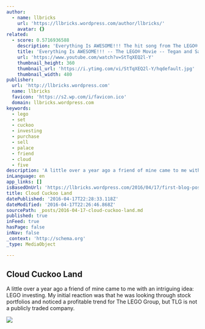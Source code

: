 ```yaml
---
author:
  - name: llbricks
    url: 'https://llbricks.wordpress.com/author/llbricks/'
    avatar: {}
related:
  - score: 0.5716936588
    description: 'Everything Is AWESOME!!! The hit song from The LEGO® Movie: Original Motion Picture Soundtrack Artist: Tegan and Sara feat. The Lonely Island Album Available everywhere: I-tunes: http://smarturl.it/Lego_i Amazon: http://smarturl.it/legomusic Barnes & Noble: http://smarturl.it/lego_BN Follow Tegan & Sara: Facebook: http://www.facebook.com/TeganandSara Website: http://www.teganandsara.com/ Twitter: http://twitter.com/teganandsara Tumblr: http://teganandsara.tumblr.com/'
    title: 'Everything Is AWESOME!!! -- The LEGO® Movie -- Tegan and Sara feat. The Lonely Island'
    url: 'https://www.youtube.com/watch?v=StTqXEQ2l-Y'
    thumbnail_height: 360
    thumbnail_url: 'https://i.ytimg.com/vi/StTqXEQ2l-Y/hqdefault.jpg'
    thumbnail_width: 480
publisher:
  url: 'http://llbricks.wordpress.com'
  name: llbricks
  favicon: 'https://s2.wp.com/i/favicon.ico'
  domain: llbricks.wordpress.com
keywords:
  - lego
  - set
  - cuckoo
  - investing
  - purchase
  - sell
  - palace
  - friend
  - cloud
  - five
description: 'A little over a year ago a friend of mine came to me with an intriguing idea: LEGO investing. My initial reaction was that he was looking through stock portfolios and noticed a profitable trend for The LEGO Group, but TLG is not a publicly traded company.'
inLanguage: en
app_links: []
isBasedOnUrl: 'https://llbricks.wordpress.com/2016/04/17/first-blog-post/'
title: Cloud Cuckoo Land
datePublished: '2016-04-17T22:28:33.118Z'
dateModified: '2016-04-17T22:26:46.868Z'
sourcePath: _posts/2016-04-17-cloud-cuckoo-land.md
published: true
inFeed: true
hasPage: false
inNav: false
_context: 'http://schema.org'
_type: MediaObject

---
```

<article style=""><h1>Cloud Cuckoo Land</h1><p>A little over a year ago a friend of mine came to me with an intriguing idea: LEGO investing. My initial reaction was that he was looking through stock portfolios and noticed a profitable trend for The LEGO Group, but TLG is not a publicly traded company.</p><img src="https://i2.wp.com/llbricks.files.wordpress.com/2016/04/img_3730.jpg?fit=440%2C330&amp;ssl=1" /></article>